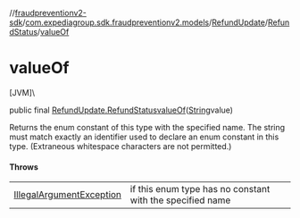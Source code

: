 //[fraudpreventionv2-sdk](../../../../index.md)/[com.expediagroup.sdk.fraudpreventionv2.models](../../index.md)/[RefundUpdate](../index.md)/[RefundStatus](index.md)/[valueOf](value-of.md)

# valueOf

[JVM]\

public final [RefundUpdate.RefundStatus](index.md)[valueOf](value-of.md)([String](https://docs.oracle.com/javase/8/docs/api/java/lang/String.html)value)

Returns the enum constant of this type with the specified name. The string must match exactly an identifier used to declare an enum constant in this type. (Extraneous whitespace characters are not permitted.)

#### Throws

| | |
|---|---|
| [IllegalArgumentException](https://kotlinlang.org/api/latest/jvm/stdlib/kotlin/-illegal-argument-exception/index.html) | if this enum type has no constant with the specified name |
